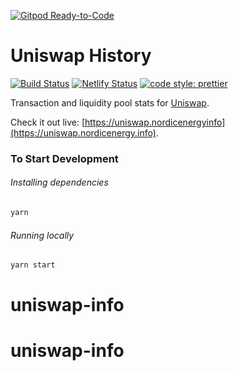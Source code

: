 [![Gitpod Ready-to-Code](https://img.shields.io/badge/Gitpod-Ready--to--Code-blue?logo=gitpod)](https://gitpod.io/#https://github.com/nordicenergy/uniswap-info) 

# Uniswap History

[![Build Status](https://travis-ci.org/NordicEnergy/uniswap-info.svg?branch=master)](https://travis-ci.org/NordicEnergy/uniswap-info)
[![Netlify Status](https://api.netlify.com/api/v1/badges/fe433ca1-042b-40c1-890f-a92fd74ecc00/deploy-status)](https://app.netlify.com/sites/uniswap-info/deploys)
[![code style: prettier](https://img.shields.io/badge/code_style-prettier-ff69b4.svg?style=flat-square)](https://github.com/prettier/prettier)

Transaction and liquidity pool stats for [Uniswap](https://uniswap.nordicenergy.io).

Check it out live: [https://uniswap.nordicenergyinfo](https://uniswap.nordicenergy.info).

### To Start Development

###### Installing dependencies
```bash
yarn
```

###### Running locally
```bash
yarn start
```
# uniswap-info
# uniswap-info
